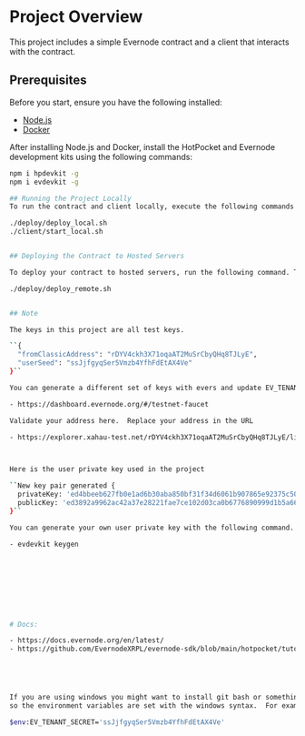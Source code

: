# Project Overview
This project includes a simple Evernode contract and a client that interacts with the contract.

## Prerequisites
Before you start, ensure you have the following installed:
- [Node.js](https://nodejs.org/en/download)
- [Docker](https://www.docker.com/get-started/)

After installing Node.js and Docker, install the HotPocket and Evernode development kits using the following commands:
```bash
npm i hpdevkit -g
npm i evdevkit -g

## Running the Project Locally
To run the contract and client locally, execute the following commands in two different terminals. Ensure the contract starts logging before launching the client:

./deploy/deploy_local.sh 
./client/start_local.sh 


## Deploying the Contract to Hosted Servers

To deploy your contract to hosted servers, run the following command. This will bundle and deploy the contract to the nftstiches.com Evernode host and then launch a client to send a hello message to it:

./deploy/deploy_remote.sh


## Note

The keys in this project are all test keys.

``{
  "fromClassicAddress": "rDYV4ckh3X71oqaAT2MuSrCbyQHq8TJLyE",
  "userSeed": "ssJjfgyqSer5Vmzb4YfhFdEtAX4Ve"
}``

You can generate a different set of keys with evers and update EV_TENANT_SECRET at the top of deploy/deploy_remote.sh script with your seed

- https://dashboard.evernode.org/#/testnet-faucet

Validate your address here.  Replace your address in the URL

- https://explorer.xahau-test.net/rDYV4ckh3X71oqaAT2MuSrCbyQHq8TJLyE/lines



Here is the user private key used in the project

``New key pair generated {
  privateKey: 'ed4bbeeb627fb0e1ad6b30aba850bf31f34d6061b907865e92375c50b0d19fcbf03892a9962ac42a37e28221fae7ce102d03ca0b6776890999d1b5a665d3f94bb5',
  publicKey: 'ed3892a9962ac42a37e28221fae7ce102d03ca0b6776890999d1b5a665d3f94bb5'
}``

You can generate your own user private key with the following command.  Update EV_USER_PRIVATE_KEY at the top of deploy/deploy_remote.sh with your privateKey 

- evdevkit keygen









# Docs:

- https://docs.evernode.org/en/latest/
- https://github.com/EvernodeXRPL/evernode-sdk/blob/main/hotpocket/tutorial-basics.md





If you are using windows you might want to install git bash or something to run the start and deploy scripts in there.   Otherwise you can update the scripts 
so the environment variables are set with the windows syntax.  For example

$env:EV_TENANT_SECRET='ssJjfgyqSer5Vmzb4YfhFdEtAX4Ve'


